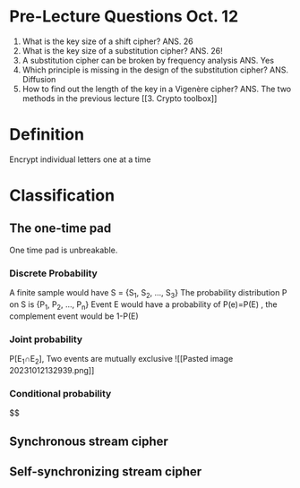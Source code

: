 # Pre-Lecture Questions Oct. 12
1. What is the key size of a shift cipher? ANS. 26
2. What is the key size of a substitution cipher? ANS. 26!
3. A substitution cipher can be broken by frequency analysis ANS. Yes
4. Which principle is missing in the design of the substitution cipher? ANS. Diffusion
5. How to find out the length of the key in a Vigenère cipher? ANS. The two methods in the previous lecture [[3. Crypto toolbox]]

# Definition
Encrypt individual letters one at a time
# Classification
## The one-time pad 
One time pad is unbreakable. 
###  Discrete Probability
A finite sample would have S = {S<sub>1</sub>, S<sub>2</sub>, ..., S<sub>3</sub>}
The probability distribution P on S is {P<sub>1</sub>, P<sub>2</sub>, ..., P<sub>n</sub>} 
Event E would have a probability of P(e)=P(E) , the complement event would be 1-P(E)
### Joint probability
P[E<sub>1</sub>∩E<sub>2</sub>], Two events are mutually exclusive
![[Pasted image 20231012132939.png]]
### Conditional probability 

$$

## Synchronous stream cipher 

## Self-synchronizing stream cipher 

